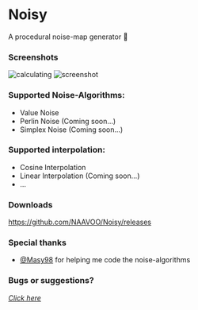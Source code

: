 # Noisy
A procedural noise-map generator :foggy:

### Screenshots
![calculating](http://i.imgur.com/njSYzeI.png)
![screenshot](http://i.imgur.com/YXklqus.png)

### Supported Noise-Algorithms:
* Value Noise
* Perlin Noise (Coming soon...)
* Simplex Noise (Coming soon...)

### Supported interpolation:
* Cosine Interpolation
* Linear Interpolation (Coming soon...)
* ...

### Downloads
https://github.com/NAAVOO/Noisy/releases

### Special thanks
* [@Masy98](https://github.com/Masy98) for helping me code the noise-algorithms

### Bugs or suggestions?
[*Click here*](https://github.com/NAAVOO/Noisy/issues/new)

